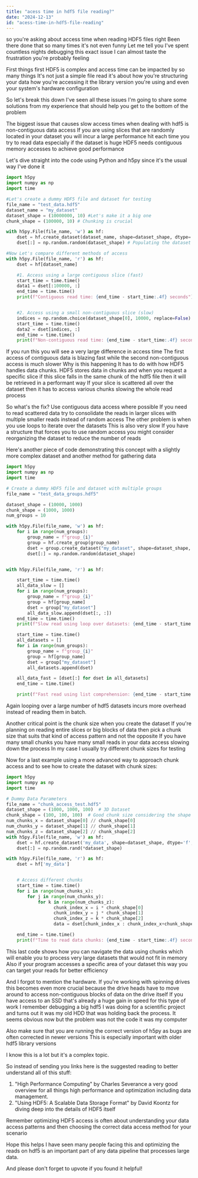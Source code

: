 ```yaml
---
title: "acess time in hdf5 file reading?"
date: "2024-12-13"
id: "acess-time-in-hdf5-file-reading"
---
```


 so you're asking about access time when reading HDF5 files right Been there done that so many times it's not even funny Let me tell you I've spent countless nights debugging this exact issue I can almost taste the frustration you're probably feeling

First things first HDF5 is complex and access time can be impacted by so many things It's not just a simple file read it's about how you're structuring your data how you're accessing it the library version you're using and even your system's hardware configuration

So let's break this down I've seen all these issues I'm going to share some solutions from my experience that should help you get to the bottom of the problem

The biggest issue that causes slow access times when dealing with hdf5 is non-contiguous data access If you are using slices that are randomly located in your dataset you will incur a large performance hit each time you try to read data especially if the dataset is huge HDF5 needs contiguous memory accesses to achieve good performance

Let's dive straight into the code using Python and h5py since it's the usual way I've done it

```python
import h5py
import numpy as np
import time

#Let's create a dummy HDF5 file and dataset for testing
file_name = "test_data.hdf5"
dataset_name = "my_dataset"
dataset_shape = (10000000, 10) #Let's make it a big one
chunk_shape = (100000, 10) # Chunking is crucial

with h5py.File(file_name, 'w') as hf:
    dset = hf.create_dataset(dataset_name, shape=dataset_shape, dtype='f', chunks=chunk_shape)
    dset[:] = np.random.random(dataset_shape) # Populating the dataset

#Now Let's compare different methods of access
with h5py.File(file_name, 'r') as hf:
    dset = hf[dataset_name]

    #1. Access using a large contiguous slice (fast)
    start_time = time.time()
    data1 = dset[:100000, :]
    end_time = time.time()
    print(f"Contiguous read time: {end_time - start_time:.4f} seconds")


    #2. Access using a small non-contiguous slice (slow)
    indices = np.random.choice(dataset_shape[0], 10000, replace=False)
    start_time = time.time()
    data2 = dset[indices, :]
    end_time = time.time()
    print(f"Non-contiguous read time: {end_time - start_time:.4f} seconds")
```

If you run this you will see a very large difference in access time The first access of contiguous data is blazing fast while the second non-contiguous access is much slower Why is this happening It has to do with how HDF5 handles data chunks. HDF5 stores data in chunks and when you request a specific slice if this slice falls in the same chunk of the hdf5 file then it will be retrieved in a performant way If your slice is scattered all over the dataset then it has to access various chunks slowing the whole read process

So what's the fix? Use contiguous data access where possible If you need to read scattered data try to consolidate the reads in larger slices with multiple smaller reads instead of random access The other problem is when you use loops to iterate over the datasets This is also very slow If you have a structure that forces you to use random access you might consider reorganizing the dataset to reduce the number of reads

Here's another piece of code demonstrating this concept with a slightly more complex dataset and another method for gathering data

```python
import h5py
import numpy as np
import time

# Create a dummy HDF5 file and dataset with multiple groups
file_name = "test_data_groups.hdf5"

dataset_shape = (10000, 1000)
chunk_shape = (1000, 1000)
num_groups = 10

with h5py.File(file_name, 'w') as hf:
    for i in range(num_groups):
        group_name = f"group_{i}"
        group = hf.create_group(group_name)
        dset = group.create_dataset("my_dataset", shape=dataset_shape, dtype='f', chunks=chunk_shape)
        dset[:] = np.random.random(dataset_shape)


with h5py.File(file_name, 'r') as hf:

    start_time = time.time()
    all_data_slow = []
    for i in range(num_groups):
        group_name = f"group_{i}"
        group = hf[group_name]
        dset = group["my_dataset"]
        all_data_slow.append(dset[:, :])
    end_time = time.time()
    print(f"Slow read using loop over datasets: {end_time - start_time:.4f} seconds")

    start_time = time.time()
    all_datasets = []
    for i in range(num_groups):
        group_name = f"group_{i}"
        group = hf[group_name]
        dset = group["my_dataset"]
        all_datasets.append(dset)

    all_data_fast = [dset[:] for dset in all_datasets]
    end_time = time.time()

    print(f"Fast read using list comprehension: {end_time - start_time:.4f} seconds")

```

Again looping over a large number of hdf5 datasets incurs more overhead instead of reading them in batch.

Another critical point is the chunk size when you create the dataset  If you're planning on reading entire slices or big blocks of data then pick a chunk size that suits that kind of access pattern and not the opposite If you have many small chunks you have many small reads in your data access slowing down the process In my case I usually try different chunk sizes for testing

Now for a last example using a more advanced way to approach chunk access and to see how to create the dataset with chunk sizes:

```python
import h5py
import numpy as np
import time

# Dummy Data Parameters
file_name = "chunk_access_test.hdf5"
dataset_shape = (1000, 1000, 100)  # 3D Dataset
chunk_shape = (100, 100, 100)  # Good chunk size considering the shape of the dataset
num_chunks_x = dataset_shape[0] // chunk_shape[0]
num_chunks_y = dataset_shape[1] // chunk_shape[1]
num_chunks_z = dataset_shape[2] // chunk_shape[2]
with h5py.File(file_name, 'w') as hf:
    dset = hf.create_dataset('my_data', shape=dataset_shape, dtype='f', chunks=chunk_shape)
    dset[:] = np.random.rand(*dataset_shape)

with h5py.File(file_name, 'r') as hf:
    dset = hf['my_data']


    # Access different chunks
    start_time = time.time()
    for i in range(num_chunks_x):
        for j in range(num_chunks_y):
            for k in range(num_chunks_z):
                  chunk_index_x = i * chunk_shape[0]
                  chunk_index_y = j * chunk_shape[1]
                  chunk_index_z = k * chunk_shape[2]
                  data = dset[chunk_index_x : chunk_index_x+chunk_shape[0] , chunk_index_y : chunk_index_y+chunk_shape[1], chunk_index_z : chunk_index_z+chunk_shape[2] ]

    end_time = time.time()
    print(f"Time to read data chunks: {end_time - start_time:.4f} seconds")

```

This last code shows how you can navigate the data using chunks which will enable you to process very large datasets that would not fit in memory Also if your program accesses a specific area of your dataset this way you can target your reads for better efficiency

And I forgot to mention the hardware. If you're working with spinning drives this becomes even more crucial because the drive heads have to move around to access non-contiguous blocks of data on the drive itself If you have access to an SSD that's already a huge gain in speed for this type of work I remember debugging a big hdf5 I was doing for a scientific project and turns out it was my old HDD that was holding back the process. It seems obvious now but the problem was not the code it was my computer

Also make sure that you are running the correct version of h5py as bugs are often corrected in newer versions This is especially important with older hdf5 library versions

I know this is a lot but it's a complex topic.

So instead of sending you links here is the suggested reading to better understand all of this stuff:

1. "High Performance Computing" by Charles Severance a very good overview for all things high performance and optimization including data management.
2.  "Using HDF5: A Scalable Data Storage Format" by David Koontz for diving deep into the details of HDF5 itself

Remember optimizing HDF5 access is often about understanding your data access patterns and then choosing the correct data access method for your scenario

Hope this helps I have seen many people facing this and optimizing the reads on hdf5 is an important part of any data pipeline that processes large data.

And please don't forget to upvote if you found it helpful!

